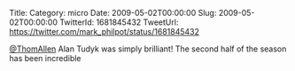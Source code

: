 Title: 
Category: micro
Date: 2009-05-02T00:00:00
Slug: 2009-05-02T00:00:00
TwitterId: 1681845432
TweetUrl: https://twitter.com/mark_philpot/status/1681845432

[@ThomAllen](https://twitter.com/ThomAllen) Alan Tudyk was simply brilliant! The second half of the season has been incredible